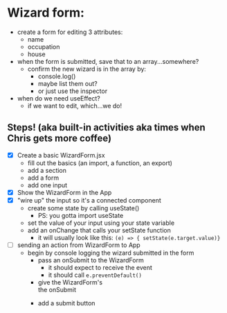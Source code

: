 # Wizard form:

- create a form for editing 3 attributes:
    - name
    - occupation
    - house
- when the form is submitted, save that to an array...somewhere?
    - confirm the new wizard is in the array by:
        - console.log()
        - maybe list them out?
        - or just use the inspector
- when do we need useEffect?
    - if we want to edit, which...we do!

## Steps! (aka built-in activities aka times when Chris gets more coffee)

- [X] Create a basic WizardForm.jsx
    - fill out the basics (an import, a function, an export)
    - add a section
    - add a form
    - add one input
- [X] Show the WizardForm in the App
- [X] "wire up" the input so it's a connected component
    - create some state by calling useState()
        - PS: you gotta import useState
    - set the value of your input using your state variable
    - add an onChange that calls your setState function
        - it will usually look like this: `(e) => { setState(e.target.value)}`
- [ ] sending an action from WizardForm to App
    - begin by console logging the wizard submitted in the form
        - pass an onSubmit to the WizardForm
            - it should expect to receive the event
            - it should call `e.preventDefault()`
        - give the WizardForm's <form> the onSubmit
        - add a submit button


